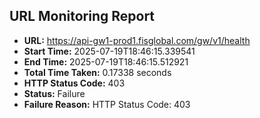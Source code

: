 ## URL Monitoring Report

- **URL:** https://api-gw1-prod1.fisglobal.com/gw/v1/health
- **Start Time:** 2025-07-19T18:46:15.339541
- **End Time:** 2025-07-19T18:46:15.512921
- **Total Time Taken:** 0.17338 seconds
- **HTTP Status Code:** 403
- **Status:** Failure
- **Failure Reason:** HTTP Status Code: 403
